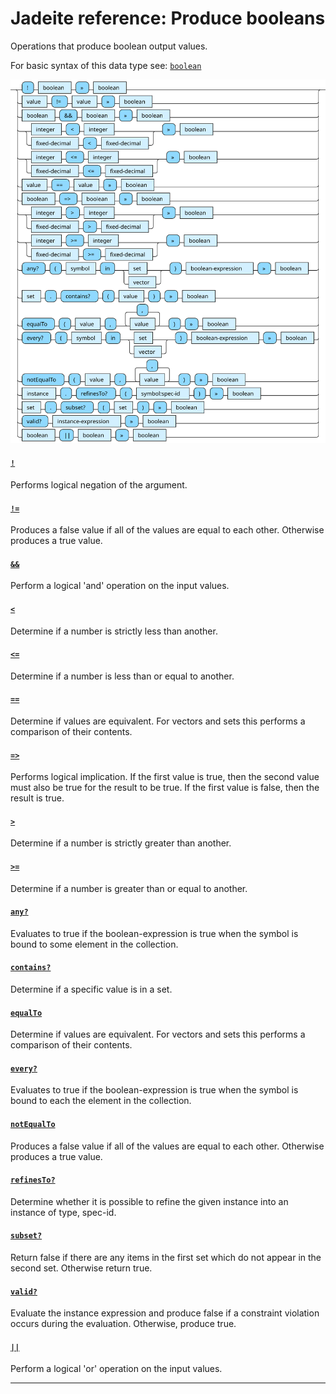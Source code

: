 <!---
  This markdown file was generated. Do not edit.
  -->

# Jadeite reference: Produce booleans

Operations that produce boolean output values.

For basic syntax of this data type see: [`boolean`](jadeite-basic-syntax-reference.md#boolean)

!["boolean-out"](./halite-bnf-diagrams/boolean-out-j.svg)

#### [`!`](jadeite-full-reference.md#_B)

Performs logical negation of the argument.

#### [`!=`](jadeite-full-reference.md#_B_E)

Produces a false value if all of the values are equal to each other. Otherwise produces a true value.

#### [`&&`](jadeite-full-reference.md#&&)

Perform a logical 'and' operation on the input values.

#### [`<`](jadeite-full-reference.md#_L)

Determine if a number is strictly less than another.

#### [`<=`](jadeite-full-reference.md#_L_E)

Determine if a number is less than or equal to another.

#### [`==`](jadeite-full-reference.md#_E_E)

Determine if values are equivalent. For vectors and sets this performs a comparison of their contents.

#### [`=>`](jadeite-full-reference.md#_E_G)

Performs logical implication. If the first value is true, then the second value must also be true for the result to be true. If the first value is false, then the result is true.

#### [`>`](jadeite-full-reference.md#_G)

Determine if a number is strictly greater than another.

#### [`>=`](jadeite-full-reference.md#_G_E)

Determine if a number is greater than or equal to another.

#### [`any?`](jadeite-full-reference.md#any_Q)

Evaluates to true if the boolean-expression is true when the symbol is bound to some element in the collection.

#### [`contains?`](jadeite-full-reference.md#contains_Q)

Determine if a specific value is in a set.

#### [`equalTo`](jadeite-full-reference.md#equalTo)

Determine if values are equivalent. For vectors and sets this performs a comparison of their contents.

#### [`every?`](jadeite-full-reference.md#every_Q)

Evaluates to true if the boolean-expression is true when the symbol is bound to each the element in the collection.

#### [`notEqualTo`](jadeite-full-reference.md#notEqualTo)

Produces a false value if all of the values are equal to each other. Otherwise produces a true value.

#### [`refinesTo?`](jadeite-full-reference.md#refinesTo_Q)

Determine whether it is possible to refine the given instance into an instance of type, spec-id.

#### [`subset?`](jadeite-full-reference.md#subset_Q)

Return false if there are any items in the first set which do not appear in the second set. Otherwise return true.

#### [`valid?`](jadeite-full-reference.md#valid_Q)

Evaluate the instance expression and produce false if a constraint violation occurs during the evaluation. Otherwise, produce true.

#### [`||`](jadeite-full-reference.md#||)

Perform a logical 'or' operation on the input values.

---
